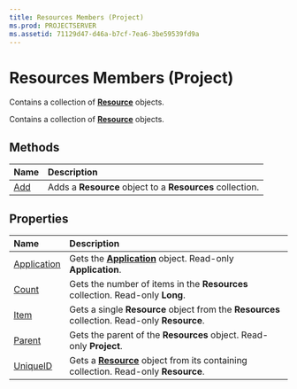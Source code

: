 ```yaml
---
title: Resources Members (Project)
ms.prod: PROJECTSERVER
ms.assetid: 71129d47-d46a-b7cf-7ea6-3be59539fd9a
---
```



# Resources Members (Project)
Contains a collection of  **[Resource](resource-object-project.md)** objects.

Contains a collection of  **[Resource](resource-object-project.md)** objects.


## Methods



|**Name**|**Description**|
|:-----|:-----|
|[Add](resources-add-method-project.md)|Adds a  **Resource** object to a **Resources** collection.|

## Properties



|**Name**|**Description**|
|:-----|:-----|
|[Application](resources-application-property-project.md)|Gets the  **[Application](application-object-project.md)** object. Read-only **Application**.|
|[Count](resources-count-property-project.md)|Gets the number of items in the  **Resources** collection. Read-only **Long**.|
|[Item](resources-item-property-project.md)|Gets a single  **Resource** object from the **Resources** collection. Read-only **Resource**.|
|[Parent](resources-parent-property-project.md)|Gets the parent of the  **Resources** object. Read-only **Project**.|
|[UniqueID](resources-uniqueid-property-project.md)|Gets a  **[Resource](resource-object-project.md)** object from its containing collection. Read-only **Resource**.|

